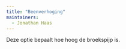 ```yaml
---
title: "Beenverhoging"
maintainers:
  - Jonathan Haas
---
```


Deze optie bepaalt hoe hoog de broekspijp is.

